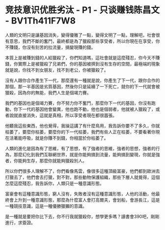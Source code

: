# 竞技意识优胜劣汰 - P1 - 只谈赚钱陈昌文 - BV1Th411F7W8

人類的文明只是讓基因消失，變得優雅了一點，變得文明了一點，理解吧，社會很有意思，我們不斷的奮鬥，最終都是為了獵殺那些享受者，所以你現在在享受，你不賺錢，你沒有刻苦的拉流量，搞變現賺的錢。

本質上是被賺到錢的人給獵殺了，你們知道嗎，這社會就是這麼殘忍，你今天不賺錢，你實際上是被獵殺了兄弟們，你的基因被擠到沒有生存的空間，最極端的現象就是說，你找不到女朋友，找不到老公，你被獵殺了。

沒有人跟你合作產生下一代，那麼還有一種就是說，你產生了下一代，跟你合作的那個，那一半基因是劣質基因，然後你只是延續了一下死亡，就你的下一代就會被獵殺，因為你的無能，我們人生是個竭力賽。

我們的基因也是個竭力賽，你不努力你不奮鬥，那麼你下一代的基因，你沒有跑動，你下一代的基因他會變異，他也跑不動，他也是個弱者，他就被人獵殺了，或者說就直接消失，這就是真相，所以享受者現在都很囂張。

他聽我這些東西，他也覺得，我操這講了有什麼鳥用，我告訴你要不了多久，你就枯萎了，要麼你枯萎，要麼你的下一代枯萎，我們有些人正在枯萎，不要看著你現在活著能呼吸，就是你賺不到錢，你相當於你枯萎了。

人類的進化是因為有了思維，有了思想，有了強者的思維，強者的思想，強者的行為，那麼幻化到我們互聯網世界，就是你能夠搞到流量，能夠搞到變現，你就是強者，你能夠生存，那麼你就能夠獵殺別人。

所以你們很多人理解不了，你們看像馬雲，像很多這種頂級富豪，他們都到歐洲去打獵去了，他們會去打獵，對不對，那些動物保護組織，那些下層人就覺得，這個怎麼這麼殘忍，我告訴你，人類只是一種意識形態。

富豪會有這種意識形態，窮人沒有，失敗者沒有這種意識形態，人他的活動，他最終會上升到一種意識形態，那麼為什麼富人會打高爾夫，會划船，會游長江，這是一種競技意識，這是一種優勝獵獺的意識。

是一種就是要把你比下去，你不行我就獵殺你，想學更多嗎？讀書會390吧，剛剛進行，求簽證。